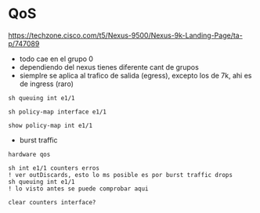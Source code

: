 # QoS

https://techzone.cisco.com/t5/Nexus-9500/Nexus-9k-Landing-Page/ta-p/747089

- todo cae en el grupo 0
- dependiendo del nexus tienes diferente cant de grupos
- siemplre se aplica al trafico de salida (egress), excepto los de 7k, ahi es de ingress (raro)
```
sh queuing int e1/1

sh policy-map interface e1/1

show policy-map int e1/1
```


- burst traffic

```
hardware qos 

sh int e1/1 counters erros
! ver outDiscards, esto lo ms posible es por burst traffic drops
sh queuing int e1/1
! lo visto antes se puede comprobar aqui
```

```
clear counters interface?
```
